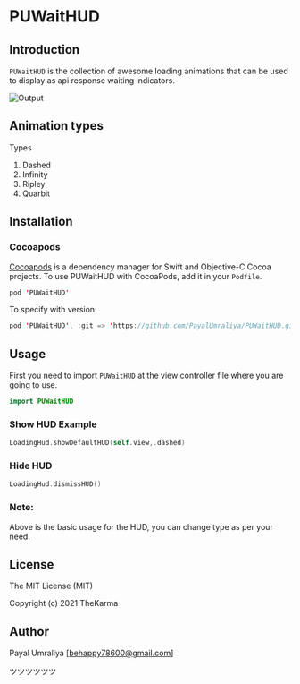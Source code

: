 # PUWaitHUD

## Introduction

`PUWaitHUD` is the collection of awesome loading animations that can be used to display as api response waiting indicators.

![Output](https://github.com/PayalUmraliya/PUWaitHUD/blob/main/hudoutput.gif)

## Animation types

Types                   

1. Dashed 
2. Infinity
3. Ripley
4. Quarbit

## Installation

### Cocoapods

[Cocoapods](https://cocoapods.org/#install) is a dependency manager for Swift and Objective-C Cocoa projects. To use PUWaitHUD with CocoaPods, add it in your `Podfile`.

```swift
pod 'PUWaitHUD'
```

To specify with version:

```swift
pod 'PUWaitHUD', :git => 'https://github.com/PayalUmraliya/PUWaitHUD.git', :branch => '1.0.5'
```

## Usage

First you need to import `PUWaitHUD` at the view controller file where you are going to use.

```swift
import PUWaitHUD
```

### Show HUD Example

```swift
LoadingHud.showDefaultHUD(self.view,.dashed)
```

### Hide HUD 

```swift
LoadingHud.dismissHUD()
```

### Note: 

Above is the basic usage for the HUD, you can change type as per your need.

###

## License

The MIT License (MIT)

Copyright (c) 2021 TheKarma


## Author

Payal Umraliya [behappy78600@gmail.com] 

ツツツツツツ
